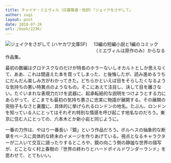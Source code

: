 ```yaml
---
title: チャイナ・ミエヴィル（日暮雅通・他訳）『ジェイクをさがして』
author: sugi
layout: post
date: 2010-07-26
url: /book/2236/
---
```

<a href="http://www.amazon.co.jp/exec/obidos/ASIN/4150117624/chezsugi-22/ref=nosim/" name="amazletlink" target="_blank"><img src="http://i0.wp.com/ecx.images-amazon.com/images/I/51nLfidFrTL._SL160_.jpg?w=660" alt="ジェイクをさがして (ハヤカワ文庫SF)" class="alignleft" style="float: left; margin: 0 20px 20px 0;" data-recalc-dims="1" /></a>

13編の短編小説と1編のコミック（ミエヴィルは原作のみ）からなる作品集。

最初の数編はグロテスクなのだけが特長のホラーないしオカルトとしか思えなくて、ああ、これは間違えた本を買ってしまった、と後悔したが、読み進めるうちにだんだん楽しみ方がわかってきた。どちらかといえば目をそらしたくなるような気持ちの悪い特異点のようなもの。そこにあえて注目し、決して目を離さない。たぐいまれな表現力だけを武器に、起承転結的な説明をつけようとする力にあらがって、どこまでも最初の気持ち悪さに忠実に物語が展開する。その展開の突拍子もなさと裏腹に、具体的に挙げられるロンドンの地名。たぶん、ロンドンを知っている人にとってはそれぞれ特別な情感を呼び起こす地名なのだろう。東京に住む人にとっての、六本木とか新小岩と同じように。

一番の力作は、やはり一番長い『鏡」という作品だろう。ボルヘスの抽象的な断章をベースに具体的な終末のイメージを作りあげている。視点となるキャラクターが二人いて交互に語ったりするところや、鏡の向こう側の静謐な世界の描写が、どことなく村上春樹の『世界の終わりとハードボイルドワンダーランド』を思わせて、とてもいい。

